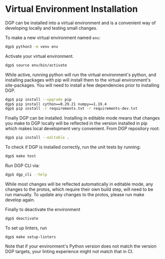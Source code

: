 # Virtual Environment Installation

DGP can be installed into a virtual environment and is a convenient way of developing locally and testing small changes.

To make a new virtual environment named ```env```:

```sh
dgp$ python3 -m venv env
```

Activate your virtual environment.
```sh
dgp$ source env/bin/activate
```
While active, running python will run the virtual environment's python, and installing packages with pip will install them to the virtual environment's site-packages. You will need to install a few dependencies prior to installing DGP.

```sh
dgp$ pip install --upgrade pip
dgp$ pip install cython==0.29.21 numpy==1.19.4
dgp$ pip install -r requirements.txt -r requirements-dev.txt
```

Finally DGP can be installed. Installing in editable mode means that changes you make to DGP locally will be reflected in the version installed in pip which makes local development very convenient. From DGP repository root:
```sh
dgp$ pip install --editable .
```

To check if DGP is installed correctly, run the unit tests by running:
```sh
dgp$ make test
```

Run DGP CLI via:
```sh
dgp$ dgp_cli --help
```

While most changes will be reflected automatically in editable mode, any changes to the protos, which require their own build step, will need to be run manually.
To update any changes to the protos, please run make develop again.


Finally to deactivate the environment
```sh
dgp$ deactivate
```

To set up linters, run

```none
dgp$ make setup-linters
```

Note that if your environment's Python version does not match the version DGP
targets, your linting experience might not match that in CI.
